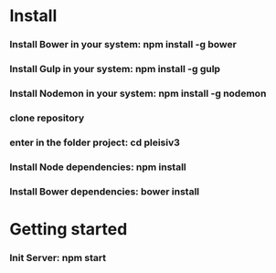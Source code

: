 # Install
### Install Bower in your system: npm install -g bower
### Install Gulp in your system: npm install -g gulp
### Install Nodemon in your system: npm install -g nodemon
### clone repository
### enter in the folder project: cd pleisiv3
### Install Node dependencies: npm install
### Install Bower dependencies: bower install

# Getting started
### Init Server: npm start
